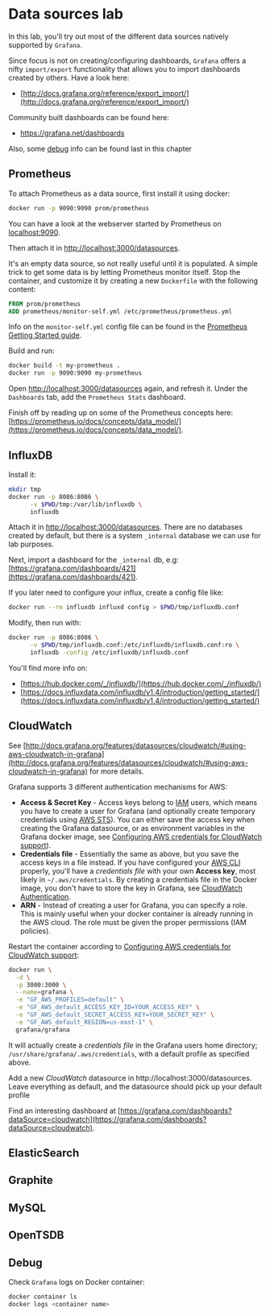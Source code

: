 # Data sources lab

In this lab, you'll try out most of the different data sources natively supported by `Grafana`.

Since focus is not on creating/configuring dashboards, `Grafana` offers a nifty `import/export` functionality that allows you to import dashboards created by others. Have a look here:
- [http://docs.grafana.org/reference/export_import/](http://docs.grafana.org/reference/export_import/)

Community built dashboards can be found here:
- https://grafana.net/dashboards

Also, some [debug](#debug) info can be found last in this chapter

## Prometheus

To attach Prometheus as a data source, first install it using docker:
```bash
docker run -p 9090:9090 prom/prometheus
```
You can have a look at the webserver started by Prometheus on [localhost:9090](localhost:9090).

Then attach it in [http://localhost:3000/datasources](http://localhost:3000/datasources).

It's an empty data source, so not really useful until it is populated. A simple trick to get some data is by letting Prometheus monitor itself. Stop the container, and customize it by creating a new `Dockerfile` with the following content:

```Dockerfile
FROM prom/prometheus
ADD prometheus/monitor-self.yml /etc/prometheus/prometheus.yml
```

Info on the `monitor-self.yml` config file can be found in the [Prometheus Getting Started guide](https://prometheus.io/docs/prometheus/latest/getting_started/).

Build and run:
```bash
docker build -t my-prometheus .
docker run -p 9090:9090 my-prometheus
```

Open [http://localhost:3000/datasources](http://localhost:3000/datasources) again, and refresh it. Under the `Dashboards` tab, add the `Prometheus Stats` dashboard. 

Finish off by reading up on some of the Prometheus concepts here:
[https://prometheus.io/docs/concepts/data_model/](https://prometheus.io/docs/concepts/data_model/).

## InfluxDB

Install it:
```bash
mkdir tmp
docker run -p 8086:8086 \
      -v $PWD/tmp:/var/lib/influxdb \
      influxdb
```

Attach it in [http://localhost:3000/datasources](http://localhost:3000/datasources). There are no databases created by default, but there is a system `_internal` database we can use for lab purposes.

Next, import a dashboard for the `_internal` db, e.g:
[https://grafana.com/dashboards/421](https://grafana.com/dashboards/421).

If you later need to configure your influx, create a config file like:
```bash
docker run --rm influxdb influxd config > $PWD/tmp/influxdb.conf
```

Modify, then run with:
```bash
docker run -p 8086:8086 \
      -v $PWD/tmp/influxdb.conf:/etc/influxdb/influxdb.conf:ro \
      influxdb -config /etc/influxdb/influxdb.conf
```
You'll find more info on:
- [https://hub.docker.com/_/influxdb/](https://hub.docker.com/_/influxdb/)
- [https://docs.influxdata.com/influxdb/v1.4/introduction/getting_started/](https://docs.influxdata.com/influxdb/v1.4/introduction/getting_started/)

## CloudWatch

See [http://docs.grafana.org/features/datasources/cloudwatch/#using-aws-cloudwatch-in-grafana](http://docs.grafana.org/features/datasources/cloudwatch/#using-aws-cloudwatch-in-grafana) for more details.

Grafana supports 3 different authentication mechanisms for AWS:

- **Access & Secret Key** - Access keys belong to [IAM](https://aws.amazon.com/iam/) users, which means you have to create a user for Grafana (and optionally create temporary credentials using [AWS STS](https://docs.aws.amazon.com/cli/latest/reference/sts/index.html)). You can either save the access key when creating the Grafana datasource, or as environment variables in the Grafana docker image, see [Configuring AWS credentials for CloudWatch support](https://github.com/grafana/grafana-docker/blob/master/README.md#configuring-aws-credentials-for-cloudwatch-support)).
- **Credentials file** - Essentially the same as above, but you save the access keys in a file instead. If you have configured your [AWS CLI](https://aws.amazon.com/cli/) properly, you'll have a *credentials file* with your own **Access key**, most likely in `~/.aws/credentials`. By creating a credentials file in the Docker image, you don't have to store the key in Grafana, see
[CloudWatch Authentication](http://docs.grafana.org/features/datasources/cloudwatch/#authentication).
- **ARN** - Instead of creating a user for Grafana, you can specify a role. This is mainly useful when your docker container is already running in the AWS cloud. The role must be given the proper permissions (IAM policies).

Restart the container according to [Configuring AWS credentials for CloudWatch support](https://github.com/grafana/grafana-docker/blob/master/README.md#configuring-aws-credentials-for-cloudwatch-support):
```bash
docker run \
  -d \
  -p 3000:3000 \
  --name=grafana \
  -e "GF_AWS_PROFILES=default" \
  -e "GF_AWS_default_ACCESS_KEY_ID=YOUR_ACCESS_KEY" \
  -e "GF_AWS_default_SECRET_ACCESS_KEY=YOUR_SECRET_KEY" \
  -e "GF_AWS_default_REGION=us-east-1" \
  grafana/grafana
```

It will actually create a *credentials file* in the Grafana users home directory; `/usr/share/grafana/.aws/credentials`, with a default profile as specified above.

Add a new *CloudWatch* datasource in http://localhost:3000/datasources. Leave everything as default, and the datasource should pick up your default profile

Find an interesting dashboard at [https://grafana.com/dashboards?dataSource=cloudwatch](https://grafana.com/dashboards?dataSource=cloudwatch).

## ElasticSearch



## Graphite

## MySQL

## OpenTSDB

## Debug

Check `Grafana` logs on Docker container:
```bash
docker container ls
docker logs <container name>
```


